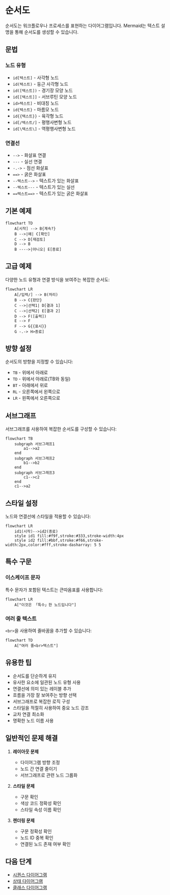 # 순서도

순서도는 워크플로우나 프로세스를 표현하는 다이어그램입니다. Mermaid는 텍스트 설명을 통해 순서도를 생성할 수 있습니다.

## 문법

### 노드 유형
- `id[텍스트]` - 사각형 노드
- `id(텍스트)` - 둥근 사각형 노드
- `id([텍스트])` - 경기장 모양 노드
- `id[[텍스트]]` - 서브루틴 모양 노드
- `id>텍스트]` - 비대칭 노드
- `id{텍스트}` - 마름모 노드
- `id{{텍스트}}` - 육각형 노드
- `id[/텍스트/]` - 평행사변형 노드
- `id[\텍스트\]` - 역평행사변형 노드

### 연결선
- `-->` - 화살표 연결
- `---` - 실선 연결
- `-.->` - 점선 화살표
- `==>` - 굵은 화살표
- `--텍스트-->` - 텍스트가 있는 화살표
- `--텍스트---` - 텍스트가 있는 실선
- `==텍스트==>` - 텍스트가 있는 굵은 화살표

## 기본 예제

```mermaid
flowchart TD
    A[시작] --> B{계속?}
    B -->|예| C[확인]
    C --> D[재검토]
    D --> B
    B ---->|아니오| E[종료]
```

## 고급 예제

다양한 노드 유형과 연결 방식을 보여주는 복잡한 순서도:

```mermaid
flowchart LR
    A[/입력/] --> B(처리)
    B --> C{판단}
    C -->|선택1| D[결과 1]
    C -->|선택2| E[결과 2]
    D --> F([출력])
    E --> F
    F --> G{{표시}}
    G -.-> H>종료]
```

## 방향 설정

순서도의 방향을 지정할 수 있습니다:
- `TB` - 위에서 아래로
- `TD` - 위에서 아래로(TB와 동일)
- `BT` - 아래에서 위로
- `RL` - 오른쪽에서 왼쪽으로
- `LR` - 왼쪽에서 오른쪽으로

## 서브그래프

서브그래프를 사용하여 복잡한 순서도를 구성할 수 있습니다:

```mermaid
flowchart TB
    subgraph 서브그래프1
        a1-->a2
    end
    subgraph 서브그래프2
        b1-->b2
    end
    subgraph 서브그래프3
        c1-->c2
    end
    c1-->a2
```

## 스타일 설정

노드와 연결선에 스타일을 적용할 수 있습니다:

```mermaid
flowchart LR
    id1(시작)-->id2(종료)
    style id1 fill:#f9f,stroke:#333,stroke-width:4px
    style id2 fill:#bbf,stroke:#f66,stroke-width:2px,color:#fff,stroke-dasharray: 5 5
```

## 특수 구문

### 이스케이프 문자
특수 문자가 포함된 텍스트는 큰따옴표를 사용합니다:
```mermaid
flowchart LR
    A["이것은 「특수」한 노드입니다"]
```

### 여러 줄 텍스트
`<br>`을 사용하여 줄바꿈을 추가할 수 있습니다:
```mermaid
flowchart TD
    A["여러 줄<br>텍스트"]
```

## 유용한 팁
- 순서도를 단순하게 유지
- 유사한 요소에 일관된 노드 유형 사용
- 연결선에 의미 있는 레이블 추가
- 흐름을 가장 잘 보여주는 방향 선택
- 서브그래프로 복잡한 로직 구성
- 스타일을 적절히 사용하여 중요 노드 강조
- 교차 연결 최소화
- 명확한 노드 이름 사용

## 일반적인 문제 해결

1. **레이아웃 문제**
   - 다이어그램 방향 조정
   - 노드 간 연결 줄이기
   - 서브그래프로 관련 노드 그룹화

2. **스타일 문제**
   - 구문 확인
   - 색상 코드 정확성 확인
   - 스타일 속성 이름 확인

3. **렌더링 문제**
   - 구문 정확성 확인
   - 노드 ID 중복 확인
   - 연결된 노드 존재 여부 확인

## 다음 단계
- [시퀀스 다이어그램](/ko/diagrams/sequence)
- [상태 다이어그램](/ko/diagrams/state)
- [클래스 다이어그램](/ko/diagrams/class) 